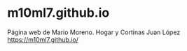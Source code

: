 # m10ml7.github.io
Página web de Mario Moreno. Hogar y Cortinas Juan López
https://m10ml7.github.io/
